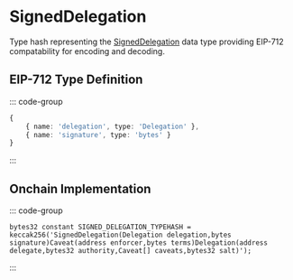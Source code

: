 # SignedDelegation
        
Type hash representing the [SignedDelegation](/base-types/SignedDelegation) data type providing EIP-712 compatability for encoding and decoding.

## EIP-712 Type Definition

::: code-group

```typescript [SignedDelegation]
{
    { name: 'delegation', type: 'Delegation' },
	{ name: 'signature', type: 'bytes' } 
}
```

:::

## Onchain Implementation

::: code-group

```solidity [Types.sol:SIGNED_DELEGATION_TYPEHASH]
bytes32 constant SIGNED_DELEGATION_TYPEHASH = keccak256('SignedDelegation(Delegation delegation,bytes signature)Caveat(address enforcer,bytes terms)Delegation(address delegate,bytes32 authority,Caveat[] caveats,bytes32 salt)');
```

:::